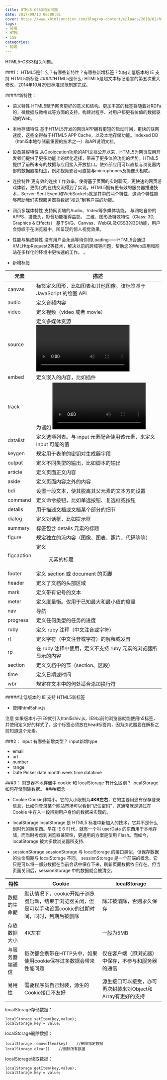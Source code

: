 ```yaml
---
title: HTML5-CSS3相关问题
date: 2017/09/13 00:00:01
cover: https://www.xhtmljunction.com/blog/wp-content/uploads/2018/02/html5-css3.png
tags: 
- 前端
- HTML
- CSS
categories: 
- 前端
---
```

HTML5-CSS3相关问题。
<!--more-->

###1： HTML5是什么？有哪些新特性？有哪些新增标签？如何让低版本的 IE 支持 HTML5新标签
#####HTML5是什么:
HTML5是超文本标记语言的第五次重大修改，2014年10月29日标准规范制定完成。

#####新特性：

- 语义特性
HTML5赋予网页更好的意义和结构。更加丰富的标签将随着对RDFa的，微数据与微格式等方面的支持，构建对程序、对用户都更有价值的数据驱动的Web。
- 本地存储特性
基于HTML5开发的网页APP拥有更短的启动时间，更快的联网速度，这些全得益于HTML5 APP Cache，以及本地存储功能。Indexed DB（html5本地存储最重要的技术之一）和API说明文档。
- 设备兼容特性
从Geolocation功能的API文档公开以来，HTML5为网页应用开发者们提供了更多功能上的优化选择，带来了更多体验功能的优势。HTML5提供了前所未有的数据与应用接入开放接口。使外部应用可以直接与浏览器内部的数据直接相连，例如视频影音可直接与microphones及摄像头相联。
- 连接特性
更有效的连接工作效率，使得基于页面的实时聊天，更快速的网页游戏体验，更优化的在线交流得到了实现。HTML5拥有更有效的服务器推送技术，Server-Sent Event和WebSockets就是其中的两个特性，这两个特性能够帮助我们实现服务器将数据“推送”到客户端的功能。
- 网页多媒体特性
支持网页端的Audio、Video等多媒体功能， 与网站自带的APPS，摄像头，影音功能相得益彰。
三维、图形及特效特性（Class: 3D, Graphics & Effects）
基于SVG、Canvas、WebGL及CSS3的3D功能，用户会惊叹于在浏览器中，所呈现的惊人视觉效果。
- 性能与集成特性
没有用户会永远等待你的Loading——HTML5会通过XMLHttpRequest2等技术，解决以前的跨域等问题，帮助您的Web应用和网站在多样化的环境中更快速的工作。
。

- 新增标签

元素	| 描述
-- | --
canvas	|标签定义图形，比如图表和其他图像。该标签基于 JavaScript 的绘图 API
audio	|定义音频内容
video	|定义视频（video 或者 movie）
source	|定义多媒体资源 <video> 和<audio>
embed	|定义嵌入的内容，比如插件
track	|为诸如 <video> 和 <audio> 元素之类的媒介规定外部文本轨道
datalist	|定义选项列表。与 input 元素配合使用该元素，来定义 input 可能的值
keygen	|规定用于表单的密钥对生成器字段
output	|定义不同类型的输出，比如脚本的输出
article	|定义页面正文内容
aside	|定义页面内容之外的内容
bdi	|设置一段文本，使其脱离其父元素的文本方向设置
command	|定义命令按钮，比如单选按钮、复选框或按钮
details	|用于描述文档或文档某个部分的细节
dialog|	定义对话框，比如提示框
summary	|标签包含 details 元素的标题
figure	|规定独立的流内容（图像、图表、照片、代码等等）
figcaption	|定义 <figure> 元素的标题
footer	|定义 section 或 document 的页脚
header	|定义了文档的头部区域
mark	|定义带有记号的文本
meter	|定义度量衡。仅用于已知最大和最小值的度量
nav	|导航
progress	|定义任何类型的任务的进度
ruby	|定义 ruby 注释（中文注音或字符）
rt	|定义字符（中文注音或字符）的解释或发音
rp	|在 ruby 注释中使用，定义不支持 ruby 元素的浏览器所显示的内容
section	|定义文档中的节（section、区段）
time	|定义日期或时间
wbr|	规定在文本中的何处适合添加换行符



#####让低版本的 IE 支持 HTML5新标签

- 使用html5shiv.js
<!--[if lt IE 9]>            
<script type="text/javascript" src="scripts/html5shiv.js"></script>
<![endif]-->
注意 如果版本小于IE9就引入html5shiv.js，IE9以前的浏览器就能使用h5标签，并使用定义好的样式了。这个标签必须放在head标签内，因为浏览器要在解析之前知道这个元素。



###2： input 有哪些新增类型？
input新增type

- email
- url
- number
- range
- Date Picker
date
month
week
time
datatime

###3： 浏览器本地存储中 cookie 和 localStorage 有什么区别？ localStorage 如何存储删除数据。
####概念

- Cookie
Cookie非常小，它的大小限制为**4KB左右**，它的主要用途有保存登录信息，比如你登录某个网站市场可以看到“记住密码”，这通常就是通过在 Cookie 中存入一段辨别用户身份的数据来实现的。

- localStorage
localStorage 是 HTML5 标准中新加入的技术，它并不是什么划时代的新东西。早在 IE 6 时代，就有一个叫 userData 的东西用于本地存储，而当时考虑到浏览器兼容性，更通用的方案是使用 Flash。而如今，localStorage 被大多数浏览器所支持.

- sessionStorage
sessionStorage 与 localStorage 的接口类似，但保存数据的生命周期与 localStorage 不同。 sessionStorage 是一个前端的概念，它只是可以将一部分数据在当前会话中保存下来，刷新页面数据依旧存在。但当页面关闭后，sessionStorage 中的数据就会被清空。

特性|	Cookie	|localStorage
-- | -- | --
数据的生命期|	默认情况下，cookie开始于浏览器启动，结束于浏览器关闭，但是可以手动设置cookie的过期时间，同时，到期后被删除	|除非被清除，否则永久保存
存放数据大小	|4K左右	|一般为5MB
与服务器端通信	|每次都会携带在HTTP头中，如果使用cookie保存过多数据会带来性能问题	|仅在客户端（即浏览器）中保存，不参与和服务器的通信
易用性|	需要程序员自己封装，源生的Cookie接口不友好	|源生接口可以接受，亦可再次封装来对Object和Array有更好的支持

localStorage存储数据：
```
localStorage.setItem(key,value);
localStorage.key = value;
```
localStorage删除数据：
```
localStorage.removeItem(key)    //删除指定数据
localStorage.clear()    //删除所有数据
```
localStorage读取数据：
```
localStorage.getItem(key,value);
localStorage.key = value;
```
